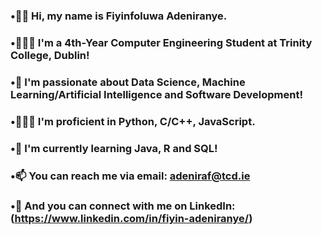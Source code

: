 ### •👋🏾 Hi, my name is Fiyinfoluwa Adeniranye.
### •👨🏾‍🎓 I'm a 4th-Year Computer Engineering Student at Trinity College, Dublin!
### •🤩 I'm passionate about Data Science, Machine Learning/Artificial Intelligence and Software Development!
### •👨🏾‍💻 I'm proficient in Python, C/C++, JavaScript.
### •📖 I'm currently learning Java, R and SQL!
### •📫 You can reach me via email: adeniraf@tcd.ie
### •📲 And you can connect with me on LinkedIn: (https://www.linkedin.com/in/fiyin-adeniranye/)


<!--
**adeniraf/adeniraf** is a ✨ _special_ ✨ repository because its `README.md` (this file) appears on your GitHub profile.

Here are some ideas to get you started:

- 🔭 I’m currently working on ...
- 🌱 I’m currently learning ...
- 👯 I’m looking to collaborate on ...
- 🤔 I’m looking for help with ...
- 💬 Ask me about ...
- 📫 How to reach me: ...
- 😄 Pronouns: ...
- ⚡ Fun fact: ...
-->
